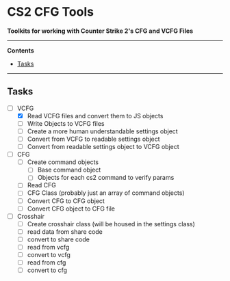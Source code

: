 # CS2 CFG Tools
**Toolkits for working with Counter Strike 2's CFG and VCFG Files**

---
**Contents**
- [Tasks](https://github.com/Vaborgabe/CS2-CFG-Tools#tasks)
---
## Tasks
- [ ] VCFG
	- [x] Read VCFG files and convert them to JS objects
	- [ ] Write Objects to VCFG files
	- [ ] Create a more human understandable settings object
	- [ ] Convert from VCFG to readable settings object
	- [ ] Convert from readable settings object to VCFG object
- [ ] CFG
	- [ ] Create command objects
		- [ ] Base command object
		- [ ] Objects for each cs2 command to verify params
	- [ ] Read CFG
	- [ ] CFG Class (probably just an array of command objects)
	- [ ] Convert CFG to CFG object
	- [ ] Convert CFG object to CFG file
- [ ] Crosshair
	- [ ] Create crosshair class (will be housed in the settings class)
	- [ ] read data from share code
	- [ ] convert to share code
	- [ ] read from vcfg
	- [ ] convert to vcfg
	- [ ] read from cfg
	- [ ] convert to cfg

